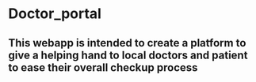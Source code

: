 # Doctor_portal
## This webapp is intended to create a platform to give a helping hand to local doctors and patient to ease their overall checkup process
